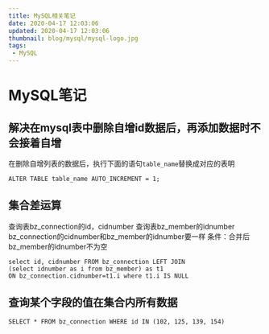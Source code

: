 ```yaml
---
title: MySQL相关笔记
date: 2020-04-17 12:03:06
updated: 2020-04-17 12:03:06
thumbnail: blog/mysql/mysql-logo.jpg
tags:
 - MySQL
---
```


# MySQL笔记

## 解决在mysql表中删除自增id数据后，再添加数据时不会接着自增

在删除自增列表的数据后，执行下面的语句`table_name`替换成对应的表明

``` mysql
ALTER TABLE table_name AUTO_INCREMENT = 1;
```

## 集合差运算

查询表bz_connection的id，cidnumber
查询表bz_member的idnumber
bz_connection的cidnumber和bz_member的idnumber要一样
条件：合并后bz_member的idnumber不为空

``` mysql
select id, cidnumber FROM bz_connection LEFT JOIN
(select idnumber as i from bz_member) as t1
ON bz_connection.cidnumber=t1.i where t1.i IS NULL
```

## 查询某个字段的值在集合内所有数据

``` mysql
SELECT * FROM bz_connection WHERE id IN (102, 125, 139, 154)
```
